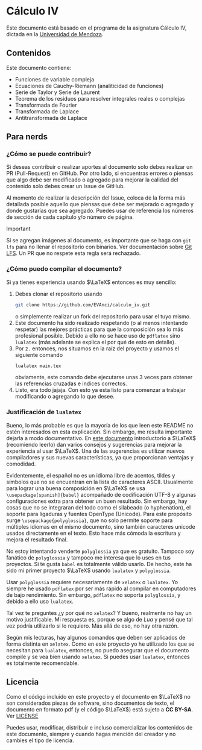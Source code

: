 # Cálculo IV

Este documento está basado en el programa de la asignatura Cálculo IV, dictada en la [Universidad de Mendoza](um.edu.ar).

## Contenidos

Este documento contiene:
- Funciones de variable compleja
- Ecuaciones de Cauchy-Riemann (analiticidad de funciones)
- Serie de Taylor y Serie de Laurent
- Teorema de los residuos para resolver integrales reales o complejas
- Transformada de Fourier
- Transformada de Laplace
- Antitransformada de Laplace

## Para nerds

### ¿Cómo se puede contribuir?

Si deseas contribuir o realizar aportes al documento solo debes realizar un PR (Pull-Request) en GitHub. Por otro lado, si encuentras errores o piensas que algo debe ser modificado o agregado para mejorar la calidad del contenido solo debes crear un Issue de GitHub.

Al momento de realizar la descripción del Issue, coloca de la forma más detallada posible aquello que piensas que debe ser mejorado o agregado y donde gustarías que sea agregado. Puedes usar de referencia los números de sección de cada capítulo y/o número de página.

> [!IMPORTANT]
> Si se agregan imágenes al documento, es importante que se haga con `git lfs` para no llenar el repositorio con binarios. Ver documentación sobre [Git LFS](https://docs.github.com/en/repositories/working-with-files/managing-large-files/installing-git-large-file-storage).
> Un PR que no respete esta regla será rechazado.

### ¿Cómo puedo compilar el documento?

Si ya tienes experiencia usando $\LaTeX$ entonces es muy sencillo:
1. Debes clonar el repositorio usando
    ```sh
    git clone https://github.com/EVAnci/calculo_iv.git
    ```
    o simplemente realizar un fork del repositorio para usar el tuyo mismo.
2. Este documento ha sido realizado respetando (o al menos intentando respetar) las mejores prácticas para que la composición sea lo más profesional posible. Debido a ello no se hace uso de `pdflatex` sino `lualatex` (más adelante se explica el por qué de esto en detalle).
3. Por `2.` entonces, nos situamos en la raíz del proyecto y usamos el siguiente comando
    ```sh
    lualatex main.tex
    ```
    obviamente, este comando debe ejecutarse unas 3 veces para obtener las referencias cruzadas e indices correctos.
4. Listo, era todo jajaja. Con esto ya esta listo para comenzar a trabajar modificando o agregando lo que desee.

### Justificación de `lualatex`

Bueno, lo más probable es que la mayoría de los que leen este README no estén interesados en esta explicación. Sin embargo, me resulta importante dejarla a modo documentativo. En [este documento](https://br.mirrors.cicku.me/ctan/info/lshort/english/lshort.pdf) introductorio a $\LaTeX$ (recomiendo leerlo) dan varios consejos y sugerencias para mejorar la experiencia al usar $\LaTeX$. Una de las sugerencias es utilizar nuevos compiladores y sus nuevas características, ya que proporcionan ventajas y comodidad.

Evidentemente, el español no es un idioma libre de acentos, tildes y símbolos que no se encuentran en la lista de caracteres ASCII. Usualmente para lograr una buena composición en $\LaTeX$ se usa `\usepackage[spanish]{babel}` acompañado de codificación UTF-8 y algunas configuraciones extra para obtener un buen resultado. Sin embargo, hay cosas que no se integraran del todo como el silabeado (o hyphenation), el soporte para ligaduras y fuentes OpenType (Unicode). Para este propósito surge `\usepackage{polyglossia}`, que no solo permite soporte para múltiples idiomas en el mismo documento, sino también caracteres unicode usados directamente en el texto. Esto hace más cómoda la escritura y mejora el resultado final. 

No estoy intentando venderte `polyglossia` ya que es gratuito. Tampoco soy fanático de `polyglossia` y tampoco me interesa que lo uses en tus proyectos. Si te gusta `babel` es totalmente válido usarlo. De hecho, este ha sido mi primer proyecto $\LaTeX$ usando `lualatex` y `polyglossia`.

Usar `polyglossia` requiere necesariamente de `xelatex` o `lualatex`. Yo siempre he usado `pdflatex` por ser más rápido al compilar en computadores de bajo rendimiento. Sin embargo, `pdflatex` no soporta `polyglossia`, y debido a ello uso `lualatex`. 

Tal vez te preguntes ¿y por qué no `xelatex`? Y bueno, realmente no hay un motivo justificable. Mi respuesta es, porque se algo de *Lua* y pensé que tal vez podría utilizarlo si lo requiero. Más allá de eso, no hay otra razón.

Según mis lecturas, hay algunos comandos que deben ser aplicados de forma distinta en `xelatex`. Como en este proyecto yo he utilizado los que se necesitan para `lualatex`, entonces, no puedo asegurar que el documento compile y se vea bien usando `xelatex`. Si puedes usar `lualatex`, entonces es totalmente recomendable.

## Licencia

Como el código incluido en este proyecto y el documento en $\LaTeX$ no son considerados piezas de software, sino documentos de texto, el documento en formato pdf (y el código $\LaTeX$) está sujeto a **CC BY-SA**. Ver [LICENSE](LICENSE)

Puedes usar, modificar, distribuir e incluso comercializar los contenidos de este documento, siempre y cuando hagas mención del creador y no cambies el tipo de licencia.
